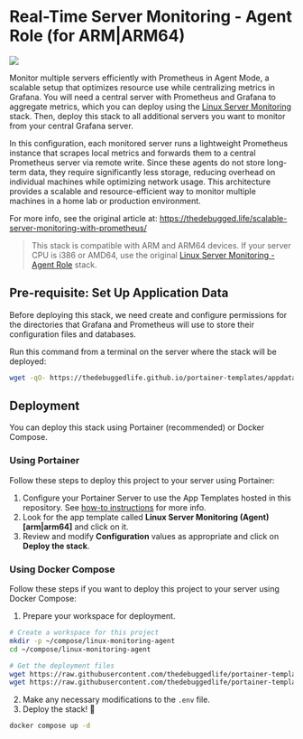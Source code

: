 # Real-Time Server Monitoring - Agent Role (for ARM|ARM64)

![](https://images.unsplash.com/photo-1683322499436-f4383dd59f5a?crop=entropy&cs=tinysrgb&fit=max&fm=jpg&ixid=M3wxMTc3M3wwfDF8c2VhcmNofDMxfHxzZXJ2ZXIlMjByYWNrfGVufDB8fHx8MTc0MjE2NjM0OHww&ixlib=rb-4.0.3&q=80&w=2000)

Monitor multiple servers efficiently with Prometheus in Agent Mode, a scalable setup that optimizes resource use while centralizing metrics in Grafana. You will need a central server with Prometheus and Grafana to aggregate metrics, which you can deploy using the [Linux Server Monitoring](../linux-monitoring/) stack. Then, deploy this stack to all additional servers you want to monitor from your central Grafana server.

In this configuration, each monitored server runs a lightweight Prometheus instance that scrapes local metrics and forwards them to a central Prometheus server via remote write. Since these agents do not store long-term data, they require significantly less storage, reducing overhead on individual machines while optimizing network usage. This architecture provides a scalable and resource-efficient way to monitor multiple machines in a home lab or production environment.

For more info, see the original article at: https://thedebugged.life/scalable-server-monitoring-with-prometheus/

> This stack is compatible with ARM and ARM64 devices. If your server CPU is i386 or AMD64, use the original [Linux Server Monitoring - Agent Role](../linux-monitoring-agent/) stack.

## Pre-requisite: Set Up Application Data

Before deploying this stack, we need create and configure permissions for the directories that Grafana and Prometheus will use to store their configuration files and databases.

Run this command from a terminal on the server where the stack will be deployed:

```bash
wget -qO- https://thedebuggedlife.github.io/portainer-templates/appdata/linux-monitoring-agent-arm.sh | bash
```

## Deployment

You can deploy this stack using Portainer (recommended) or Docker Compose.

### Using Portainer

Follow these steps to deploy this project to your server using Portainer:

1. Configure your Portainer Server to use the App Templates hosted in this repository. See [how-to instructions](../README.md#how-to-use-the-templates) for more info.
2. Look for the app template called **Linux Server Monitoring (Agent) [arm|arm64]** and click on it.
3. Review and modify **Configuration** values as appropriate and click on **Deploy the stack**.

### Using Docker Compose

Follow these steps if you want to deploy this project to your server using Docker Compose:

1. Prepare your workspace for deployment.

```bash
# Create a workspace for this project
mkdir -p ~/compose/linux-monitoring-agent
cd ~/compose/linux-monitoring-agent

# Get the deployment files
wget https://raw.githubusercontent.com/thedebuggedlife/portainer-templates/refs/heads/main/linux-monitoring-agent-arm/docker-compose.yml
wget https://raw.githubusercontent.com/thedebuggedlife/portainer-templates/refs/heads/main/linux-monitoring-agent-arm/.env
```

2. Make any necessary modifications to the `.env` file.
3. Deploy the stack! :rocket:

```bash
docker compose up -d
```